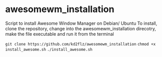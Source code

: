 # awesomewm_installation
Script to install Awesome Window Manager on Debian/ Ubuntu
To install, clone the repository, change into the awesomewm_installation direcotry, make the file executable and run it from the terminal

`git clone https://github.com/kd2flz/awesomewm_installation`
`chmod +x install_awesome.sh`
`./install_awesome.sh`
